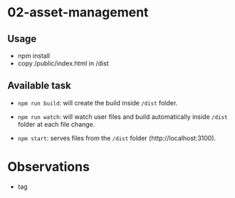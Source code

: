 # 02-asset-management

## Usage

- npm install
- copy /public/index.html in /dist

## Available task

- `npm run build`: will create the build inside `/dist` folder.

- `npm run watch`: will watch user files and build automatically inside `/dist` folder at each file change.

- `npm start`: serves files from the `/dist` folder (http://localhost:3100).

# Observations

- tag <style> in head
- png copying/renaming in /dist
- all assets required by index.js are placed in its source directory
- index.html must be present in dist before build - UNACCEPTABLE!

## Experiments in webpack.config.js

- shift mode to 'production' (smaller file, but still no minification)

- set devtools: 'inline-source-map'; observe bundle.js & check index.js in Chrome devtools

- switch to url-loader in webpack.config.js & observe files in devtools

- [optional] add loading fonts (https://webpack.js.org/guides/asset-management/#loading-fonts)

- [optional] add loading XML/CSV/JSON data (https://webpack.js.org/guides/asset-management/#loading-data)
